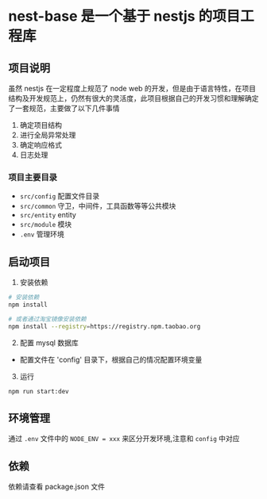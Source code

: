 # nest-base 是一个基于 nestjs 的项目工程库

## 项目说明
虽然 nestjs 在一定程度上规范了 node web 的开发，但是由于语言特性，在项目结构及开发规范上，仍然有很大的灵活度，此项目根据自己的开发习惯和理解确定了一套规范，主要做了以下几件事情
1. 确定项目结构
2. 进行全局异常处理
3. 确定响应格式
4. 日志处理


### 项目主要目录
- `src/config` 配置文件目录
- `src/common` 守卫，中间件，工具函数等等公共模块
- `src/entity` entity
- `src/module` 模块
- `.env` 管理环境


## 启动项目
1. 安装依赖
```bash
# 安装依赖
npm install

# 或者通过淘宝镜像安装依赖
npm install --registry=https://registry.npm.taobao.org
```

2. 配置 mysql 数据库
- 配置文件在 'config' 目录下，根据自己的情况配置环境变量

3. 运行
```bash
npm run start:dev
```


## 环境管理
通过 `.env` 文件中的 `NODE_ENV = xxx` 来区分开发环境,注意和 `config` 中对应


## 依赖
依赖请查看 package.json 文件
